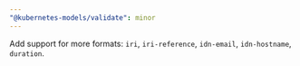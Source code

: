 ```yaml
---
"@kubernetes-models/validate": minor
---
```


Add support for more formats: `iri`, `iri-reference`, `idn-email`, `idn-hostname`, `duration`.
